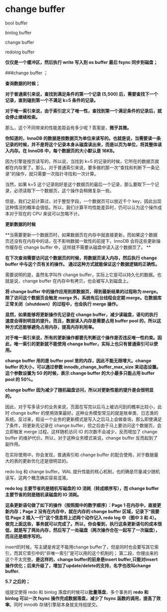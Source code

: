 # change buffer

bool buffer 

binlog buffer

change buffer

redolog buffer 

**仅仅是一个缓冲区，然后执行  write 写入到 os buffer  最后 fsync 同步到磁盘；**





###change buffer ；



**查询数据的时候；**



**对于普通索引来说，查找到满足条件的第一个记录 (5,500) 后，需要查找下一个记录，直到碰到第一个不满足 k=5 条件的记录。**

**对于唯一索引来说，由于索引定义了唯一性，查找到第一个满足条件的记录后，就会停止继续检索。**







那么，这个不同带来的性能差距会有多少呢？答案是，**微乎其微。**

**你知道的，InnoDB 的数据是按数据页为单位来读写的。也就是说，当需要读一条记录的时候，并不是将这个记录本身从磁盘读出来，而是以页为单位，将其整体读入内存。在 InnoDB 中，每个数据页的大小默认是 16KB。**



因为引擎是按页读写的，所以说，当找到 k=5 的记录的时候，它所在的数据页就都在内存里了。那么，对于普通索引来说，要多做的那一次“查找和判断下一条记录”的操作，就只需要一次指针寻找和一次计算。

当然，如果 k=5 这个记录刚好是这个数据页的最后一个记录，那么要取下一个记录，必须读取下一个数据页，这个操作会稍微复杂一些。

但是，我们之前计算过，对于整型字段，一个数据页可以放近千个 key，因此出现这种情况的概率会很低。所以，我们计算平均性能差异时，仍可以认为这个操作成本对于现在的 CPU 来说可以忽略不计。





**更新数据的时候**



**当需要更新一个数据页时，如果数据页在内存中就直接更新，而如果这个数据页还没有在内存中的话，在不影响数据一致性的前提下，InnoDB 会将这些更新操作缓存在 change buffer 中，这样就不需要从磁盘中读入这个数据页了。   **

**在下次查询需要访问这个数据页的时候，将数据页读入内存，然后执行 change buffer 中与这个页有关的操作。**       **通过这种方式就能保证这个数据逻辑的正确性。**

需要说明的是，虽然名字叫作 change buffer，实际上它是可以持久化的数据。也就是说，change buffer 在内存中有拷贝，也会被写入到磁盘上。



**将 change buffer 中的操作应用到原数据页，得到最新结果的过程称为 merge。**   **除了访问这个数据页会触发 merge 外，系统有后台线程会定期 merge。在数据库正常关闭（shutdown）的过程中，也会执行 merge 操作。**



**显然，如果能够将更新操作先记录在 change buffer，减少读磁盘，语句的执行速度会得到明显的提升。而且，数据读入内存是需要占用 buffer pool 的，所以这种方式还能够避免占用内存，提高内存利用率。**



**对于唯一索引来说，所有的更新操作都要先判断这个操作是否违反唯一性约束。因此，唯一索引的更新就不能使用 change buffer，实际上也只有普通索引可以使用。**



**change buffer 用的是 buffer pool 里的内存，因此不能无限增大。change buffer 的大小，可以通过参数 innodb_change_buffer_max_size 来动态设置。这个参数设置为 50 的时候，表示 change buffer 的大小最多只能占用 buffer pool 的 50%。**

**change buffer 因为减少了随机磁盘访问，所以对更新性能的提升是会很明显的。**







因此，对于写多读少的业务来说，页面在写完以后马上被访问到的概率比较小，此时 change buffer 的使用效果最好。这种业务模型常见的就是账单类、日志类的系统。反过来，假设一个业务的更新模式是写入之后马上会做查询，那么即使满足了条件，将更新先记录在 change buffer，但之后由于马上要访问这个数据页，会立即触发 merge 过程。这样随机访问 IO 的次数不会减少，反而增加了 change buffer 的维护代价。所以，对于这种业务模式来说，change buffer 反而起到了副作用。



在实际使用中，你会发现，普通索引和 change buffer 的配合使用，对于数据量大的表的更新优化还是很明显的。





redo log 和 change buffer。WAL 提升性能的核心机制，也的确是尽量减少随机读写，这两个概念确实容易混淆。



**redo log 主要节省的是随机写磁盘的 IO 消耗（转成顺序写），而 change buffer 主要节省的则是随机读磁盘的 IO 消耗。**





**这条更新语句做了如下的操作（按照图中的数字顺序）：Page 1 在内存中，直接更新内存；Page 2 没有在内存中，就在内存的 change buffer 区域，记录下“我要往 Page 2 插入一行”这个信息将上述两个动作记入 redo log 中（图中 3 和 4）。做完上面这些，事务就可以完成了。所以，你会看到，执行这条更新语句的成本很低，就是写了两处内存，然后写了一处磁盘（两次操作合在一起写了一次磁盘），而且还是顺序写的。**



insert的时候，写主键是肯定不能用change buffer了，但是同时也会要写其它索引，而其它索引中的“非唯一索引”是可以用的这个机制的； 第二段，你搜出来的这个不太完整。**是这样的，change buffer的前身是insert buffer,只能对insert 操作优化；后来升级了，增加了update/delete的支持，名字也改叫change buffer.**





**5.7 之后的；**

组提交使得 redo 和 binlog 落盘的时候可以**批量落盘**，多个事务的 **redo 和 binlog 可以一次 fsync 操作完成数据落盘，减少了 fsync 函数的调用，提高了效率**。同时 innodb 存储引擎层本身就支持组提交。


